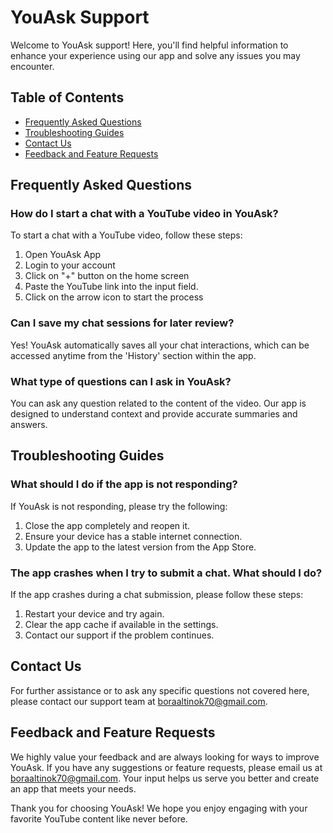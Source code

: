 # YouAsk Support

Welcome to YouAsk support! Here, you'll find helpful information to enhance your experience using our app and solve any issues you may encounter.

## Table of Contents
- [Frequently Asked Questions](#frequently-asked-questions)
- [Troubleshooting Guides](#troubleshooting-guides)
- [Contact Us](#contact-us)
- [Feedback and Feature Requests](#feedback-and-feature-requests)

## Frequently Asked Questions

### How do I start a chat with a YouTube video in YouAsk?
To start a chat with a YouTube video, follow these steps:
1. Open YouAsk App
2. Login to your account
3. Click on "+" button on the home screen
4. Paste the YouTube link into the input field.
5. Click on the arrow icon to start the process

### Can I save my chat sessions for later review?
Yes! YouAsk automatically saves all your chat interactions, which can be accessed anytime from the 'History' section within the app.

### What type of questions can I ask in YouAsk?
You can ask any question related to the content of the video. Our app is designed to understand context and provide accurate summaries and answers.

## Troubleshooting Guides

### What should I do if the app is not responding?
If YouAsk is not responding, please try the following:
1. Close the app completely and reopen it.
2. Ensure your device has a stable internet connection.
3. Update the app to the latest version from the App Store.

### The app crashes when I try to submit a chat. What should I do?
If the app crashes during a chat submission, please follow these steps:
1. Restart your device and try again.
2. Clear the app cache if available in the settings.
3. Contact our support if the problem continues.

## Contact Us
For further assistance or to ask any specific questions not covered here, please contact our support team at boraaltinok70@gmail.com.

## Feedback and Feature Requests

We highly value your feedback and are always looking for ways to improve YouAsk. If you have any suggestions or feature requests, please email us at boraaltinok70@gmail.com. Your input helps us serve you better and create an app that meets your needs.

Thank you for choosing YouAsk! We hope you enjoy engaging with your favorite YouTube content like never before.

